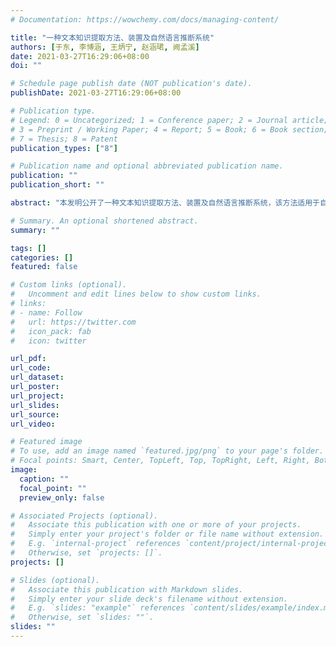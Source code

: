 ```yaml
---
# Documentation: https://wowchemy.com/docs/managing-content/

title: "一种文本知识提取方法、装置及自然语言推断系统"
authors: [于东, 李博涵, 王炳宁, 赵涵珺, 阙孟溪]
date: 2021-03-27T16:29:06+08:00
doi: ""

# Schedule page publish date (NOT publication's date).
publishDate: 2021-03-27T16:29:06+08:00

# Publication type.
# Legend: 0 = Uncategorized; 1 = Conference paper; 2 = Journal article;
# 3 = Preprint / Working Paper; 4 = Report; 5 = Book; 6 = Book section;
# 7 = Thesis; 8 = Patent
publication_types: ["8"]

# Publication name and optional abbreviated publication name.
publication: ""
publication_short: ""

abstract: "本发明公开了一种文本知识提取方法、装置及自然语言推断系统，该方法适用于自然语言推断系统，其包括：通过多层次的检索，基于待进行自然语言推断的前提句P和假设句H，从非结构化的纯文本资源中检索出有助于实现P和H之间推断的语句作为外部知识；通过注意力机制将所述外部知识引入自然语言推断系统，实现P和H间的推断。本发明引入非结构化的纯文本资源作为外部知识，并可用于多种基线模型，从而提高了模型在较难样例上的分类性能。"

# Summary. An optional shortened abstract.
summary: ""

tags: []
categories: []
featured: false

# Custom links (optional).
#   Uncomment and edit lines below to show custom links.
# links:
# - name: Follow
#   url: https://twitter.com
#   icon_pack: fab
#   icon: twitter

url_pdf:
url_code:
url_dataset:
url_poster:
url_project:
url_slides:
url_source:
url_video:

# Featured image
# To use, add an image named `featured.jpg/png` to your page's folder. 
# Focal points: Smart, Center, TopLeft, Top, TopRight, Left, Right, BottomLeft, Bottom, BottomRight.
image:
  caption: ""
  focal_point: ""
  preview_only: false

# Associated Projects (optional).
#   Associate this publication with one or more of your projects.
#   Simply enter your project's folder or file name without extension.
#   E.g. `internal-project` references `content/project/internal-project/index.md`.
#   Otherwise, set `projects: []`.
projects: []

# Slides (optional).
#   Associate this publication with Markdown slides.
#   Simply enter your slide deck's filename without extension.
#   E.g. `slides: "example"` references `content/slides/example/index.md`.
#   Otherwise, set `slides: ""`.
slides: ""
---
```

